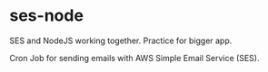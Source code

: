 # ses-node
SES and NodeJS working together. Practice for bigger app.

Cron Job for sending emails with AWS Simple Email Service (SES).
